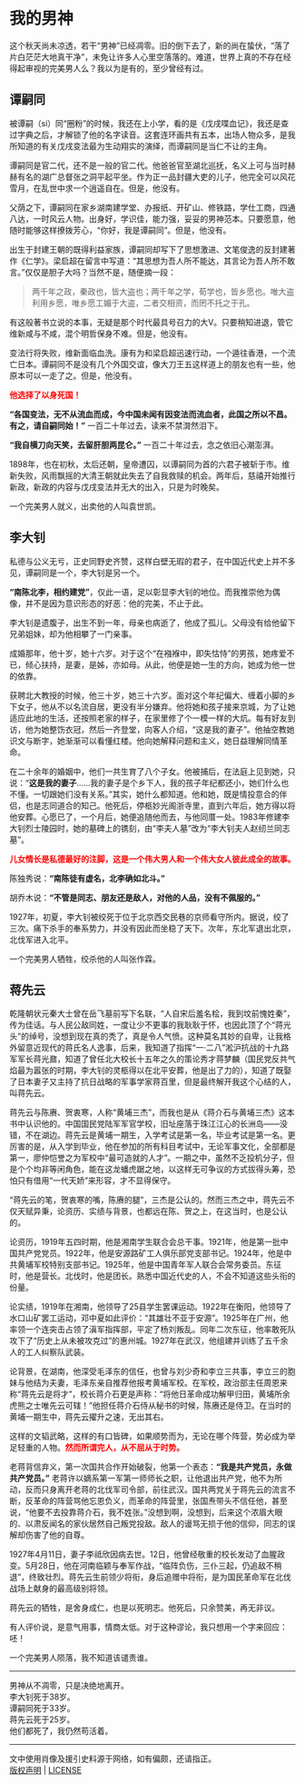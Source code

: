 # 我的男神

这个秋天尚未凉透，若干“男神”已经凋零。旧的倒下去了，新的尚在蛰伏，“落了片白茫茫大地真干净”，未免让许多人心里空落落的。难道，世界上真的不存在经得起审视的完美男人么？我以为是有的，至少曾经有过。

## 谭嗣同

被谭嗣（si）同“圈粉”的时候，我还在上小学，看的是《戊戌喋血记》，我还是查过字典之后，才解锁了他的名字读音。这套连环画共有五本，出场人物众多，是我所知道的有关戊戌变法最为生动翔实的演绎，而谭嗣同是当仁不让的主角。

谭嗣同是官二代，还不是一般的官二代。他爸爸官至湖北巡抚，名义上可与当时赫赫有名的湖广总督张之洞平起平坐。作为正一品封疆大吏的儿子，他完全可以风花雪月，在乱世中求一个逍遥自在。但是，他没有。

父荫之下，谭嗣同在家乡湖南建学堂、办报纸、开矿山、修铁路，学仕工商，四通八达，一时风云人物。出身好，学识佳，能力强，妥妥的男神范本。只要愿意，他随时能够这样撩拨芳心，“你好，我是谭嗣同”。但是，他没有。

出生于封建王朝的既得利益家族，谭嗣同却写下了思想激进、文笔俊逸的反封建著作《仁学》。梁启超在留言中写道：“其思想为吾人所不能达，其言论为吾人所不敢言。”仅仅是胆子大吗？当然不是，随便摘一段：

> 两千年之政，秦政也，皆大盗也；两千年之学，荀学也，皆乡愿也。唯大盗利用乡愿，唯乡愿工媚于大盗，二者交相资，而罔不托之于孔。

有这般著书立说的本事，无疑是那个时代最具号召力的大V。只要稍知进退，管它维新咸与不咸，混个明哲保身不难。但是，他没有。

变法行将失败，维新面临血洗。康有为和梁启超迅速行动，一个遁往香港，一个流亡日本。谭嗣同不是没有几个外国交谊，像大刀王五这样道上的朋友也有一些，他原本可以一走了之。但是，他没有。

__<font color="red">他选择了以身死国！</font>__

__“各国变法，无不从流血而成，今中国未闻有因变法而流血者，此国之所以不昌。有之，请自嗣同始！”__ 一百二十年过去，读来不禁潸然泪下。

__“我自横刀向天笑，去留肝胆两昆仑。”__ 一百二十年过去，念之依旧心潮澎湃。

1898年，也在初秋，太后还朝，皇帝遭囚，以谭嗣同为首的六君子被斩于市。维新失败，风雨飘摇的大清王朝就此失去了自我救赎的机会。两年后，慈禧开始推行新政，新政的内容与戊戌变法并无大的出入，只是为时晚矣。

一个完美男人就义，出卖他的人叫袁世凯。

## 李大钊

私德与公义无亏，正史同野史齐赞，这样白壁无瑕的君子，在中国近代史上并不多见，谭嗣同是一个，李大钊是另一个。

__“南陈北李，相约建党”__，仅此一语，足以彰显李大钊的地位。而我推崇他为偶像，并不是因为意识形态的好恶：他的完美，不止于此。

李大钊是遗腹子，出生不到一年，母亲也病逝了，他成了孤儿。父母没有给他留下兄弟姐妹，却为他相攀了一门亲事。

成婚那年，他十岁，她十六岁。对于这个“在襁褓中，即失怙恃”的男孩，她疼爱不已，倾心扶持，是妻，是姊，亦如母。从此，他便是她一生的方向，她成为他一世的依靠。

获聘北大教授的时候，他三十岁，她三十六岁。面对这个年纪偏大、缠着小脚的乡下女子，他从不以名流自居，更没有半分嫌弃。他将她和孩子接来京城，为了让她适应此地的生活，还按照老家的样子，在家里修了个一模一样的大炕。每有好友到访，他为她整饬衣冠，然后一齐登堂，向客人介绍，“这是我的妻子”。他抽空教她识文与断字，她渐渐可以看懂红楼。他向她解释问题和主义，她日益理解同情革命。

在二十余年的婚姻中，他们一共生育了八个子女。他被捕后，在法庭上见到她，只说：“__这是我的妻子__……我的妻子是个乡下人，我的孩子年纪都还小，她们什么也不懂。一切跟她们没有关系。”其实，她什么都知道。他和她，既是情投意合的伴侣，也是志同道合的知己。他死后，停柩妙光阁浙寺里，直到六年后，她方得以将他安葬。心愿已了，一个月后，她便追随他而去，与他同厝一处。1983年修建李大钊烈士陵园时，她的墓碑上的镌刻，由“李夫人墓”改为“李大钊夫人赵纫兰同志墓”。

__<font color="red">儿女情长是私德最好的注脚，这是一个伟大男人和一个伟大女人彼此成全的故事。</font>__

陈独秀说：__“南陈徒有虚名，北李确如北斗。”__

胡乔木说：__“不管是同志、朋友还是敌人，对他的人品，没有不佩服的。”__

1927年，初夏，李大钊被绞死于位于北京西交民巷的京师看守所内。据说，绞了三次。痛下杀手的奉系势力，并没有因此而坐稳了天下。次年，东北军退出北京，北伐军进入北平。

一个完美男人牺牲，绞杀他的人叫张作霖。

## 蒋先云

乾隆朝状元秦大士曾在岳飞墓前写下名联，“人自宋后羞名桧，我到坟前愧姓秦”，传为佳话。与人民公敌同姓，一度让少不更事的我耿耿于怀，也因此顶了个“蒋光头”的绰号，没想到现在真的秃了，真是令人气愤。这种莫名其妙的自卑，让我格外留意近现代的蒋氏名人逸事，后来，我知道了指挥“一·二八”淞沪抗战的十九路军军长蒋光鼐，知道了曾任北大校长十五年之久的策论秀才蒋梦麟（国民党反共气焰最为嚣张的时期，李大钊的灵柩得以在北平安葬，他是出了力的），知道了既娶了日本妻子又主持了抗日战略的军事学家蒋百里，但是最终解开我这个心结的人，叫蒋先云。

蒋先云与陈赓、贺衷寒，人称“黄埔三杰”，而我也是从《蒋介石与黄埔三杰》这本书中认识他的。中国国民党陆军军官学校，旧址座落于珠江江心的长洲岛——没错，不在湖边。蒋先云是黄埔一期生，入学考试是第一名，毕业考试是第一名。更厉害的是，从入学到毕业，他在参加的所有科目考试中，无论军事文化，全部都是第一，廖仲恺誉之为军校中“最可造就的人才”。一期之中，虽然不乏投机分子，但是个个均非等闲角色，能在这龙蟠虎踞之地，以这样无可争议的方式拔得头筹，恐怕只有借用“一代天娇”来形容，才不显得保守。

“蒋先云的笔，贺衷寒的嘴，陈赓的腿”，三杰是公认的。然而三杰之中，蒋先云不仅天赋异秉，论资历、实绩与背景，也都远在陈、贺之上，在这当时，也是公认的。

论资历，1919年五四时期，他是湘南学生联合会总干事。1921年，他是第一批中国共产党党员。1922年，他是安源路矿工人俱乐部党支部书记。1924年，他是中共黄埔军校特别支部书记。1925年，他是中国青年军人联合会常务委员。东征时，他是营长。北伐时，他是团长。熟悉中国近代史的人，不会不知道这些头衔的份量。

论实绩，1919年在湘南，他领导了25县学生罢课运动。1922年在衡阳，他领导了水口山矿罢工运动，邓中夏如此评价：“其雄壮不亚于安源”。1925年在广州，他率领一个连突击占领了滇军指挥部，平定了杨刘叛乱。同年二次东征，他率敢死队攻下了“历史上从未被攻克过”的惠州城。1927年在武汉，他组建并训练了五千余人的工人纠察队武装。

论背景，在湖南，他深受毛泽东的信任，也曾与刘少奇和李立三共事，李立三的胞妹与他结为夫妻，毛泽东亲自推荐他报考黄埔军校。在军校，政治部主任周恩来称“蒋先云是将才”，校长蒋介石更是声称：“将他日革命成功解甲归田，黄埔所余虎熊之士唯先云可辖！”他担任蒋介石侍从秘书的时候，陈赓还是侍卫。在当时的黄埔一期生中，蒋先云擢升之速，无出其右。

这样的文韬武略，这样的有口皆碑，如果顺势而为，无论在哪个阵营，势必成为举足轻重的人物。__<font color="red">然而所谓完人，从不屈从于时势。</font>__

老蒋背信弃义，第一次国共合作开始破裂，他第一个表态：__“我是共产党员，永做共产党员。”__ 老蒋许以嫡系第一军第一师师长之职，让他退出共产党，他不为所动，反而只身离开老蒋的北伐军司令部，前往武汉。国共两党关于蒋先云的流言不断，反革命的阵营骂他忘恩负义，而革命的阵营里，张国焘带头不信任他，甚至说，“他要不去投靠蒋介石，我不姓张。”没想到啊，没想到，后来这个浓眉大眼的、以肃反闻名的家伙居然自己叛党投敌。敌人的谩骂无损于他的信仰，同志的误解却伤害了他的自尊。

1927年4月11日，妻子李祗欣因病去世。12日，他曾经敬重的校长发动了血腥政变。5月28日，他在河南临颖与奉军作战，“临阵负伤，三仆三起，仍追敌不稍退”，终致壮烈。蒋先云生前领少将衔，身后追赠中将衔，是为国民革命军在北伐战场上献身的最高级别将领。

蒋先云的牺牲，是舍身成仁，也是以死明志。他死后，只余赞美，再无非议。

有人评价说，是意气用事，情商太低。对于这种谬论，我只想用一个字来回应：呸！

一个完美男人陨落，我不知道该谴责谁。

-------

男神从不凋零，只是决绝地离开。  
李大钊死于38岁。  
谭嗣同死于33岁。  
蒋先云死于25岁。  
他们都死了，我仍然苟活着。

-------
文中使用肖像及援引史料源于网络，如有偏颇，还请指正。  
[版权声明](../LICENSE/zh_cn.md) | [LICENSE](../LICENSE/en_us.md)